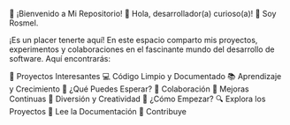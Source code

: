 🌟 ¡Bienvenido a Mi Repositorio! 🌟
Hola, desarrollador(a) curioso(a)! 👋 Soy Rosmel.

¡Es un placer tenerte aquí! En este espacio comparto mis proyectos, experimentos y colaboraciones en el fascinante mundo del desarrollo de software. Aquí encontrarás:

🚀 Proyectos Interesantes
💻 Código Limpio y Documentado
📚 Aprendizaje y Crecimiento
🎯 ¿Qué Puedes Esperar?
🤝 Colaboración
🔄 Mejoras Continuas
🎨 Diversión y Creatividad
🚀 ¿Cómo Empezar?
🔍 Explora los Proyectos
📖 Lee la Documentación
🔧 Contribuye


<!---
RosmelChilaVilca/RosmelChilaVilca is a ✨ special ✨ repository because its `README.md` (this file) appears on your GitHub profile.
You can click the Preview link to take a look at your changes.
--->
